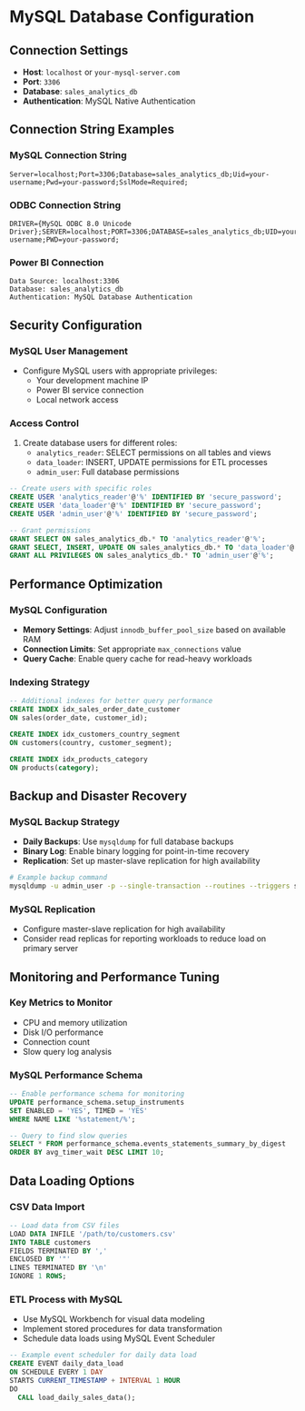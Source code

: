 # MySQL Database Configuration

## Connection Settings
- **Host**: `localhost` or `your-mysql-server.com`
- **Port**: `3306`
- **Database**: `sales_analytics_db`
- **Authentication**: MySQL Native Authentication

## Connection String Examples

### MySQL Connection String
```
Server=localhost;Port=3306;Database=sales_analytics_db;Uid=your-username;Pwd=your-password;SslMode=Required;
```

### ODBC Connection String
```
DRIVER={MySQL ODBC 8.0 Unicode Driver};SERVER=localhost;PORT=3306;DATABASE=sales_analytics_db;UID=your-username;PWD=your-password;
```

### Power BI Connection
```
Data Source: localhost:3306
Database: sales_analytics_db
Authentication: MySQL Database Authentication
```

## Security Configuration

### MySQL User Management
- Configure MySQL users with appropriate privileges:
  - Your development machine IP
  - Power BI service connection
  - Local network access

### Access Control
1. Create database users for different roles:
   - `analytics_reader`: SELECT permissions on all tables and views
   - `data_loader`: INSERT, UPDATE permissions for ETL processes
   - `admin_user`: Full database permissions

```sql
-- Create users with specific roles
CREATE USER 'analytics_reader'@'%' IDENTIFIED BY 'secure_password';
CREATE USER 'data_loader'@'%' IDENTIFIED BY 'secure_password';
CREATE USER 'admin_user'@'%' IDENTIFIED BY 'secure_password';

-- Grant permissions
GRANT SELECT ON sales_analytics_db.* TO 'analytics_reader'@'%';
GRANT SELECT, INSERT, UPDATE ON sales_analytics_db.* TO 'data_loader'@'%';
GRANT ALL PRIVILEGES ON sales_analytics_db.* TO 'admin_user'@'%';
```

## Performance Optimization

### MySQL Configuration
- **Memory Settings**: Adjust `innodb_buffer_pool_size` based on available RAM
- **Connection Limits**: Set appropriate `max_connections` value
- **Query Cache**: Enable query cache for read-heavy workloads

### Indexing Strategy
```sql
-- Additional indexes for better query performance
CREATE INDEX idx_sales_order_date_customer 
ON sales(order_date, customer_id);

CREATE INDEX idx_customers_country_segment 
ON customers(country, customer_segment);

CREATE INDEX idx_products_category 
ON products(category);
```

## Backup and Disaster Recovery

### MySQL Backup Strategy
- **Daily Backups**: Use `mysqldump` for full database backups
- **Binary Log**: Enable binary logging for point-in-time recovery
- **Replication**: Set up master-slave replication for high availability

```bash
# Example backup command
mysqldump -u admin_user -p --single-transaction --routines --triggers sales_analytics_db > backup_$(date +%Y%m%d).sql
```

### MySQL Replication
- Configure master-slave replication for high availability
- Consider read replicas for reporting workloads to reduce load on primary server

## Monitoring and Performance Tuning

### Key Metrics to Monitor
- CPU and memory utilization
- Disk I/O performance
- Connection count
- Slow query log analysis

### MySQL Performance Schema
```sql
-- Enable performance schema for monitoring
UPDATE performance_schema.setup_instruments 
SET ENABLED = 'YES', TIMED = 'YES' 
WHERE NAME LIKE '%statement/%';

-- Query to find slow queries
SELECT * FROM performance_schema.events_statements_summary_by_digest 
ORDER BY avg_timer_wait DESC LIMIT 10;
```

## Data Loading Options

### CSV Data Import
```sql
-- Load data from CSV files
LOAD DATA INFILE '/path/to/customers.csv'
INTO TABLE customers
FIELDS TERMINATED BY ','
ENCLOSED BY '"'
LINES TERMINATED BY '\n'
IGNORE 1 ROWS;
```

### ETL Process with MySQL
- Use MySQL Workbench for visual data modeling
- Implement stored procedures for data transformation
- Schedule data loads using MySQL Event Scheduler

```sql
-- Example event scheduler for daily data load
CREATE EVENT daily_data_load
ON SCHEDULE EVERY 1 DAY
STARTS CURRENT_TIMESTAMP + INTERVAL 1 HOUR
DO
  CALL load_daily_sales_data();
```
